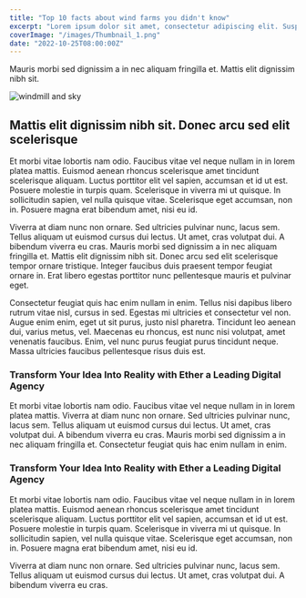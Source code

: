 ```yaml
---
title: "Top 10 facts about wind farms you didn't know"
excerpt: "Lorem ipsum dolor sit amet, consectetur adipiscing elit. Suspendisse varius enim"
coverImage: "/images/Thumbnail_1.png"
date: "2022-10-25T08:00:00Z"
---
```


Mauris morbi sed dignissim a in nec aliquam fringilla et. Mattis elit dignissim nibh sit.

![windmill and sky](/images/Thumbnail_1.png)

## Mattis elit dignissim nibh sit. Donec arcu sed elit scelerisque

Et morbi vitae lobortis nam odio. Faucibus vitae vel neque nullam in in lorem platea mattis. Euismod aenean rhoncus scelerisque amet tincidunt scelerisque aliquam. Luctus porttitor elit vel sapien, accumsan et id ut est. Posuere molestie in turpis quam. Scelerisque in viverra mi ut quisque. In sollicitudin sapien, vel nulla quisque vitae. Scelerisque eget accumsan, non in. Posuere magna erat bibendum amet, nisi eu id.

Viverra at diam nunc non ornare. Sed ultricies pulvinar nunc, lacus sem. Tellus aliquam ut euismod cursus dui lectus. Ut amet, cras volutpat dui. A bibendum viverra eu cras.
Mauris morbi sed dignissim a in nec aliquam fringilla et. Mattis elit dignissim nibh sit. Donec arcu sed elit scelerisque tempor ornare tristique. Integer faucibus duis praesent tempor feugiat ornare in. Erat libero egestas porttitor nunc pellentesque mauris et pulvinar eget.

Consectetur feugiat quis hac enim nullam in enim. Tellus nisi dapibus libero rutrum vitae nisl, cursus in sed. Egestas mi ultricies et consectetur vel non. Augue enim enim, eget ut sit purus, justo nisl pharetra. Tincidunt leo aenean dui, varius metus, vel. Maecenas eu rhoncus, est nunc nisi volutpat, amet venenatis faucibus. Enim, vel nunc purus feugiat purus tincidunt neque. Massa ultricies faucibus pellentesque risus duis est.

### Transform Your Idea Into Reality with Ether a Leading Digital Agency

Et morbi vitae lobortis nam odio. Faucibus vitae vel neque nullam in in lorem platea mattis.
Viverra at diam nunc non ornare. Sed ultricies pulvinar nunc, lacus sem. Tellus aliquam ut euismod cursus dui lectus. Ut amet, cras volutpat dui. A bibendum viverra eu cras.
Mauris morbi sed dignissim a in nec aliquam fringilla et.
Consectetur feugiat quis hac enim nullam in enim.

### Transform Your Idea Into Reality with Ether a Leading Digital Agency

Et morbi vitae lobortis nam odio. Faucibus vitae vel neque nullam in in lorem platea mattis. Euismod aenean rhoncus scelerisque amet tincidunt scelerisque aliquam. Luctus porttitor elit vel sapien, accumsan et id ut est. Posuere molestie in turpis quam. Scelerisque in viverra mi ut quisque. In sollicitudin sapien, vel nulla quisque vitae. Scelerisque eget accumsan, non in. Posuere magna erat bibendum amet, nisi eu id.

Viverra at diam nunc non ornare. Sed ultricies pulvinar nunc, lacus sem. Tellus aliquam ut euismod cursus dui lectus. Ut amet, cras volutpat dui. A bibendum viverra eu cras.
